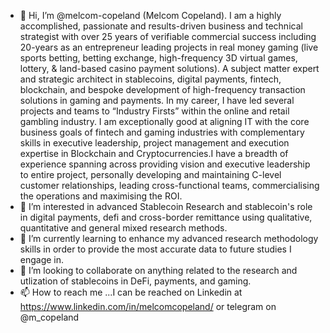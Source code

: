 - 👋 Hi, I’m @melcom-copeland (Melcom Copeland). I am a highly accomplished, passionate and results-driven business and technical strategist with over 25 years of verifiable commercial success including 20-years as an entrepreneur leading projects in real money gaming (live sports betting, betting exchange, high-frequency 3D virtual games, lottery, & land-based casino payment solutions). A subject matter expert and strategic architect in stablecoins, digital payments, fintech, blockchain, and bespoke development of high-frequency transaction solutions in gaming and payments. In my career, I have led several projects and teams to “Industry Firsts” within the online and retail gambling industry. I am exceptionally good at aligning IT with the core business goals of fintech and gaming industries with complementary skills in executive leadership, project management and execution expertise in Blockchain and Cryptocurrencies.I have a breadth of experience spanning across providing vision and executive leadership to entire project, personally developing and maintaining C-level customer relationships, leading cross-functional teams, commercialising the operations and maximising the ROI. 
- 👀 I’m interested in advanced Stablecoin Research and stablecoin's role in digital payments, defi and cross-border remittance using qualitative, quantitative and general mixed research methods.
- 🌱 I’m currently learning to enhance my advanced research methodology skills in order to provide the most accurate data  to future studies I engage in.
- 💞️ I’m looking to collaborate on anything related to the research and utlization of stablecoins in DeFi, payments, and gaming.
- 📫 How to reach me ...I can be reached on Linkedin at https://www.linkedin.com/in/melcomcopeland/ or telegram on @m_copeland

<!---
melcom-copeland/melcom-copeland is a ✨ special ✨ repository because its `README.md` (this file) appears on your GitHub profile.
You can click the Preview link to take a look at your changes.
--->
